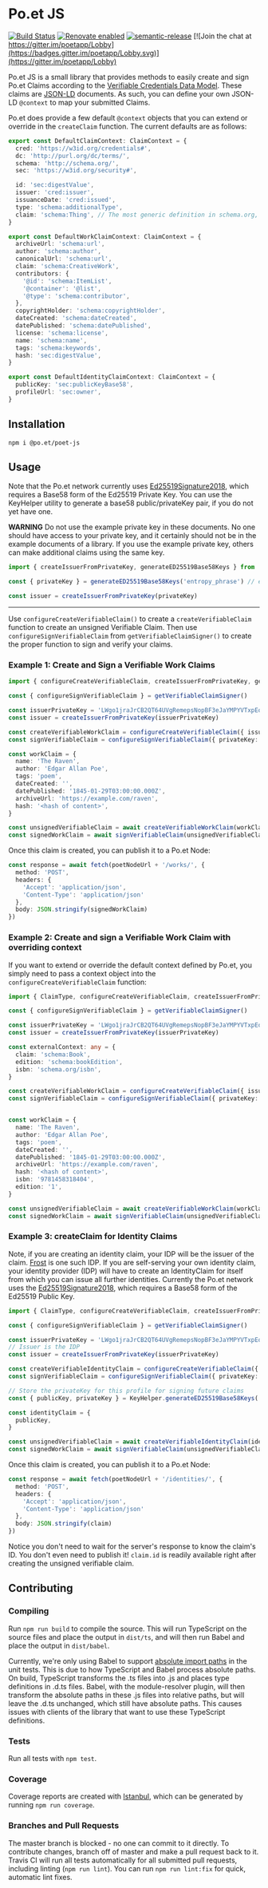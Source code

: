 # Po.et JS

[![Build Status](https://travis-ci.org/poetapp/poet-js.svg?branch=master)](https://travis-ci.org/poetapp/poet-js)
[![Renovate enabled](https://img.shields.io/badge/renovate-enabled-brightgreen.svg)](https://renovatebot.com/)
[![semantic-release](https://img.shields.io/badge/%20%20%F0%9F%93%A6%F0%9F%9A%80-semantic--release-e10079.svg)](https://github.com/semantic-release/semantic-release)
[![Join the chat at https://gitter.im/poetapp/Lobby](https://badges.gitter.im/poetapp/Lobby.svg)](https://gitter.im/poetapp/Lobby)

Po.et JS is a small library that provides methods to easily create and sign Po.et Claims according to the 
[Verifiable Credentials Data Model](https://w3c.github.io/vc-data-model). These claims are [JSON-LD](https://w3c.github.io/json-ld-syntax/)
documents. As such, you can define your own JSON-LD `@context` to map your submitted Claims.

Po.et does provide a few default `@context` objects that you can extend or override in the `createClaim` function. The current defaults are as follows:

```typescript
export const DefaultClaimContext: ClaimContext = {
  cred: 'https://w3id.org/credentials#',
  dc: 'http://purl.org/dc/terms/',
  schema: 'http://schema.org/',
  sec: 'https://w3id.org/security#',

  id: 'sec:digestValue',
  issuer: 'cred:issuer',
  issuanceDate: 'cred:issued',
  type: 'schema:additionalType',
  claim: 'schema:Thing', // The most generic definition in schema.org,
}

export const DefaultWorkClaimContext: ClaimContext = {
  archiveUrl: 'schema:url',
  author: 'schema:author',
  canonicalUrl: 'schema:url',
  claim: 'schema:CreativeWork',
  contributors: {
    '@id': 'schema:ItemList',
    '@container': '@list',
    '@type': 'schema:contributor',
  },
  copyrightHolder: 'schema:copyrightHolder',
  dateCreated: 'schema:dateCreated',
  datePublished: 'schema:datePublished',
  license: 'schema:license',
  name: 'schema:name',
  tags: 'schema:keywords',
  hash: 'sec:digestValue',
}

export const DefaultIdentityClaimContext: ClaimContext = {
  publicKey: 'sec:publicKeyBase58',
  profileUrl: 'sec:owner',
}

```

## Installation

```
npm i @po.et/poet-js
```

## Usage

Note that the Po.et network currently uses 
[Ed25519Signature2018](https://w3c-dvcg.github.io/lds-ed25519-2018/), which requires a Base58
form of the Ed25519 Private Key. You can use the KeyHelper utility to generate a base58 public/privateKey pair, if you
do not yet have one.

**WARNING**
Do not use the example private key in these documents. No one should have access to your private key, and it certainly should not be in the example documents of a library. If you
use the example private key, others can make additional claims using the same key.

```typescript
import { createIssuerFromPrivateKey, generateED25519Base58Keys } from '@po.et/poet-js'

const { privateKey } = generateED25519Base58Keys('entropy_phrase') // e.g 'LWgo1jraJrCB2QT64UVgRemepsNopBF3eJaYMPYVTxpEoFx7sSzCb1QysHeJkH2fnGFgHirgVR35Hz5A1PpXuH6'

const issuer = createIssuerFromPrivateKey(privateKey)

```

----

Use `configureCreateVerifiableClaim()` to create a `createVerifiableClaim` function to create an unsigned Verifiable Claim.
Then use `configureSignVerifiableClaim` from `getVerifiableClaimSigner()` to create the proper function to sign and verify your claims.

### Example 1: Create and Sign a Verifiable Work Claims <!-- TODO: link to glossary -->

```typescript
import { configureCreateVerifiableClaim, createIssuerFromPrivateKey, getVerifiableClaimSigner } from '@po.et/poet-js'

const { configureSignVerifiableClaim } = getVerifiableClaimSigner()

const issuerPrivateKey = 'LWgo1jraJrCB2QT64UVgRemepsNopBF3eJaYMPYVTxpEoFx7sSzCb1QysHeJkH2fnGFgHirgVR35Hz5A1PpXuH6' 
const issuer = createIssuerFromPrivateKey(issuerPrivateKey)

const createVerifiableWorkClaim = configureCreateVerifiableClaim({ issuer })
const signVerifiableClaim = configureSignVerifiableClaim({ privateKey: issuerPrivateKey })

const workClaim = {
  name: 'The Raven',
  author: 'Edgar Allan Poe',
  tags: 'poem',
  dateCreated: '',
  datePublished: '1845-01-29T03:00:00.000Z',
  archiveUrl: 'https://example.com/raven',
  hash: '<hash of content>',
}

const unsignedVerifiableClaim = await createVerifiableWorkClaim(workClaim)
const signedWorkClaim = await signVerifiableClaim(unsignedVerifiableClaim)
```

Once this claim is created, you can publish it to a Po.et Node:

```ts
const response = await fetch(poetNodeUrl + '/works/', {
  method: 'POST',
  headers: {
	'Accept': 'application/json',
	'Content-Type': 'application/json'
  },
  body: JSON.stringify(signedWorkClaim)
})
```

### Example 2: Create and sign a Verifiable Work Claim with overriding context

If you want to extend or override the default context defined by Po.et, you simply need to pass a context object into 
the `configureCreateVerifiableClaim` function:

```typescript
import { ClaimType, configureCreateVerifiableClaim, createIssuerFromPrivateKey, getVerifiableClaimSigner } from '@po.et/poet-js'

const { configureSignVerifiableClaim } = getVerifiableClaimSigner()

const issuerPrivateKey = 'LWgo1jraJrCB2QT64UVgRemepsNopBF3eJaYMPYVTxpEoFx7sSzCb1QysHeJkH2fnGFgHirgVR35Hz5A1PpXuH6' 
const issuer = createIssuerFromPrivateKey(issuerPrivateKey)

const externalContext: any = {
  claim: 'schema:Book',
  edition: 'schema:bookEdition',
  isbn: 'schema.org/isbn',
}

const createVerifiableWorkClaim = configureCreateVerifiableClaim({ issuer, type: ClaimType.Work, context: externalContext })
const signVerifiableClaim = configureSignVerifiableClaim({ privateKey: issuerPrivateKey })


const workClaim = {
  name: 'The Raven',
  author: 'Edgar Allan Poe',
  tags: 'poem',
  dateCreated: '',
  datePublished: '1845-01-29T03:00:00.000Z',
  archiveUrl: 'https://example.com/raven',
  hash: '<hash of content>',
  isbn: '9781458318404',
  edition: '1',
}

const unsignedVerifiableClaim = await createVerifiableWorkClaim(workClaim)
const signedWorkClaim = await signVerifiableClaim(unsignedVerifiableClaim)
```

### Example 3: createClaim for Identity Claims <!-- TODO: link to glossary -->
Note, if you are creating an identity claim, your IDP will be the issuer of the claim. [Frost](https://frost.po.et/) is one such IDP.
If you are self-serving your own identity claim, your identity provider (IDP) will have to create an IdentityClaim for 
itself from which you can issue all further identities. Currently the Po.et network uses the [Ed25519Signature2018](https://w3c-dvcg.github.io/lds-ed25519-2018/), 
which requires a Base58 form of the Ed25519 Public Key.


```typescript
import { ClaimType, configureCreateVerifiableClaim, createIssuerFromPrivateKey, getVerifiableClaimSigner, KeyHelper } from '@po.et/poet-js'

const { configureSignVerifiableClaim } = getVerifiableClaimSigner()

const issuerPrivateKey = 'LWgo1jraJrCB2QT64UVgRemepsNopBF3eJaYMPYVTxpEoFx7sSzCb1QysHeJkH2fnGFgHirgVR35Hz5A1PpXuH6' 
// Issuer is the IDP
const issuer = createIssuerFromPrivateKey(issuerPrivateKey)

const createVerifiableIdentityClaim = configureCreateVerifiableClaim({ issuer, type: ClaimType.Identity })
const signVerifiableClaim = configureSignVerifiableClaim({ privateKey: issuerPrivateKey })

// Store the privateKey for this profile for signing future claims
const { publicKey, privateKey } = KeyHelper.generateED25519Base58Keys('entropy_phrase')

const identityClaim = {
  publicKey,
}

const unsignedVerifiableClaim = await createVerifiableIdentityClaim(identityClaim)
const signedWorkClaim = await signVerifiableClaim(unsignedVerifiableClaim)
```

Once this claim is created, you can publish it to a Po.et Node:

```ts
const response = await fetch(poetNodeUrl + '/identities/', {
  method: 'POST',
  headers: {
	'Accept': 'application/json',
	'Content-Type': 'application/json'
  },
  body: JSON.stringify(claim)
})
```

Notice you don't need to wait for the server's response to know the claim's ID. You don't even need to publish it! 
`claim.id` is readily available right after creating the unsigned verifiable claim.

## Contributing

### Compiling

Run `npm run build` to compile the source. This will run TypeScript on the source files and place the output in `dist/ts`, and will then run Babel and place the output in `dist/babel`.

Currently, we're only using Babel to support [absolute import paths](https://github.com/tleunen/babel-plugin-module-resolver) in the unit tests. This is due to how TypeScript and Babel process absolute paths. On build, TypeScript transforms the .ts files into .js and places type definitions in .d.ts files. Babel, with the module-resolver plugin, will then transform the absolute paths in these .js files into relative paths, but will leave the .d.ts unchanged, which still have absolute paths. This causes issues with clients of the library that want to use these TypeScript definitions.   

### Tests

Run all tests with `npm test`.

### Coverage

Coverage reports are created with [Istanbul](https://github.com/istanbuljs/nyc), which can be generated by running `npm run coverage`.

### Branches and Pull Requests

The master branch is blocked - no one can commit to it directly. To contribute changes, branch off of master and make a pull request back to it. Travis CI will run all tests automatically for all submitted pull requests, including linting (`npm run lint`). You can run `npm run lint:fix` for quick, automatic lint fixes.
